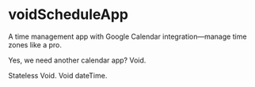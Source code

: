 # voidScheduleApp

A time management app with Google Calendar integration—manage time zones like a pro. 

Yes, we need another calendar app? Void. 

Stateless Void. 
Void dateTime. 